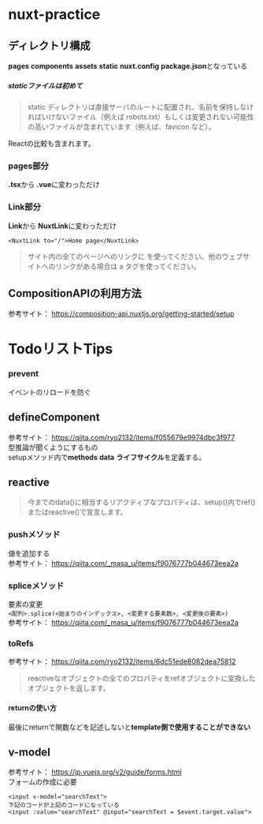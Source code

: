 # nuxt-practice

## ディレクトリ構成

**pages** **components** **assets** **static** **nuxt.config** **package.json**となっている

##### staticファイルは初めて

> static ディレクトリは直接サーバのルートに配置され、名前を保持しなければいけないファイル（例えば robots.txt）もしくは変更されない可能性の高いファイルが含まれています（例えば、favicon など）。

Reactの比較も含まれます。

### pages部分

**.tsx**から **.vue**に変わっただけ

### Link部分

**Link**から **NuxtLink**に変わっただけ

    <NuxtLink to="/">Home page</NuxtLink>

> サイト内の全てのページへのリンクに <NuxtLink> を使ってください。他のウェブサイトへのリンクがある場合は a タグを使ってください。

## CompositionAPIの利用方法

参考サイト： https://composition-api.nuxtjs.org/getting-started/setup

# TodoリストTips

### prevent

イベントのリロードを防ぐ

## defineComponent

参考サイト： https://qiita.com/ryo2132/items/f055679e9974dbc3f977  
型推論が聞くようにするもの  
setupメソッド内で**methods** **data** **ライフサイクル**を定義する。

## reactive

> 今までのdata()に相当するリアクティブなプロパティは、setup()内でref()またはreactive()で宣言します。

### pushメソッド

値を追加する  
参考サイト： https://qiita.com/_masa_u/items/f9076777b044673eea2a

### spliceメソッド

要素の変更  
`<配列>.splice(<始まりのインデックス>, <変更する要素数>, <変更後の要素>)`  
参考サイト： https://qiita.com/_masa_u/items/f9076777b044673eea2a

### toRefs

参考サイト： https://qiita.com/ryo2132/items/6dc51ede8082dea75812
> reactiveなオブジェクトの全てのプロパティをrefオブジェクトに変換したオブジェクトを返します。

#### returnの使い方

最後にreturnで関数などを記述しないと**template側で使用することができない**

## v-model

参考サイト： https://jp.vuejs.org/v2/guide/forms.html  
フォームの作成に必要

    <input v-model="searchText">
    下記のコードが上記のコードになっている
    <input :value="searchText" @input="searchText = $event.target.value">

